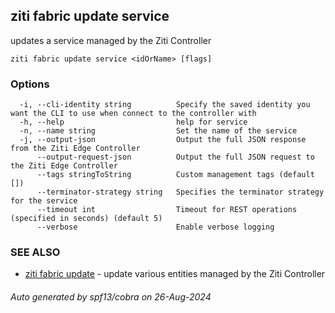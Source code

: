 ## ziti fabric update service

updates a service managed by the Ziti Controller

```
ziti fabric update service <idOrName> [flags]
```

### Options

```
  -i, --cli-identity string          Specify the saved identity you want the CLI to use when connect to the controller with
  -h, --help                         help for service
  -n, --name string                  Set the name of the service
  -j, --output-json                  Output the full JSON response from the Ziti Edge Controller
      --output-request-json          Output the full JSON request to the Ziti Edge Controller
      --tags stringToString          Custom management tags (default [])
      --terminator-strategy string   Specifies the terminator strategy for the service
      --timeout int                  Timeout for REST operations (specified in seconds) (default 5)
      --verbose                      Enable verbose logging
```

### SEE ALSO

* [ziti fabric update](../update.md)	 - update various entities managed by the Ziti Controller

###### Auto generated by spf13/cobra on 26-Aug-2024
